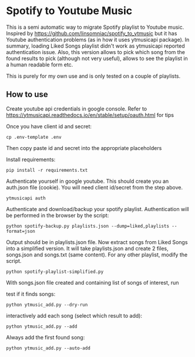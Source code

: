 # Spotify to Youtube Music

This is a semi automatic way to migrate Spotify playlist to Youtube music.
Inspired by https://github.com/linsomniac/spotify_to_ytmusic but it has Youtube authentication problems (as in how it uses ytmusicapi package). In summary, loading Liked Songs playlist didn't work as ytmusicapi reported authentication issue.
Also, this version allows to pick which song from the found results to pick (although not very useful), allows to see the playlist in a human readable form etc.

This is purely for my own use and is only tested on a couple of playlists.

## How to use

Create youtube api credentials in google console. Refer to https://ytmusicapi.readthedocs.io/en/stable/setup/oauth.html for tips

Once you have client id and secret:

```
cp .env-template .env

```

Then copy paste id and secret into the appropriate placeholders


Install requirements:
```
pip install -r requirements.txt
```

Authenticate yourself in google youtube. This should create you an auth.json file (cookie). You will need client id/secret from the step above.

```
ytmusicapi auth
```


Authenticate and download/backup your spotify playlist. Authentication will be performed in the browser by the script:

```
python spotify-backup.py playlists.json --dump=liked,playlists --format=json

```

Output should be in playlists.json file. 
Now extract songs from Liked Songs into a simplified version. It will take playlists.json and create 2 files, songs.json and songs.txt (same content). For any other playlist, modify the script.

```
python spotify-playlist-simplified.py
```

With songs.json file created and containing list of songs of interest, run

test if it finds songs:

```
python ytmusic_add.py --dry-run 
```


interactively add each song (select which result to add):

```
python ytmusic_add.py --add
```


Always add the first found song:

```
python ytmusic_add.py --auto-add 
```

